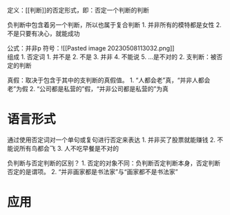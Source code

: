定义：[[判断]]的否定形式，即：否定一个判断的判断

负判断中包含着另一个判断，所以也属于复合判断
	1. 并非所有的模特都是女性
	2. 不是只要有决心，就能成功

公式：并非p
符号：![[Pasted image 20230508113032.png]]  
组成
	1. 否定词
		1. 并不是
		2. 不是
		3. 并非
		4. 不能说
		5. ...是不对的
	2. 支判断：被否定的判断

真假：取决于包含于其中的支判断的真假值。
	1. “人都会老”真，“并非人都会老”为假
	2. “公司都是私营的”假，“并非公司都是私营的”为真
# 语言形式
通过使用否定词对一个单句或复句进行否定来表达
	1. 并非买了股票就能赚钱
	2. 不能说所有鸟都会飞
	3. 人不吃早餐是不对的

负判断与否定判断的区别？
	1. 否定的对象不同：负判断否定判断本身，否定判断否定的是谓项。
	2. “并非画家都是书法家”与“画家都不是书法家”
# 应用
